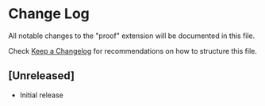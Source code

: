 # Change Log

All notable changes to the "proof" extension will be documented in this file.

Check [Keep a Changelog](http://keepachangelog.com/) for recommendations on how to structure this file.

## [Unreleased]

- Initial release